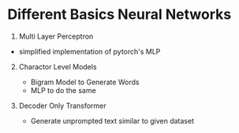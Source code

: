 # Different Basics Neural Networks

1. Multi Layer Perceptron
  * simplified implementation of pytorch's MLP

2. Charactor Level Models
   * Bigram Model to Generate Words
   * MLP to do the same

3. Decoder Only Transformer
   * Generate unprompted text similar to given dataset
